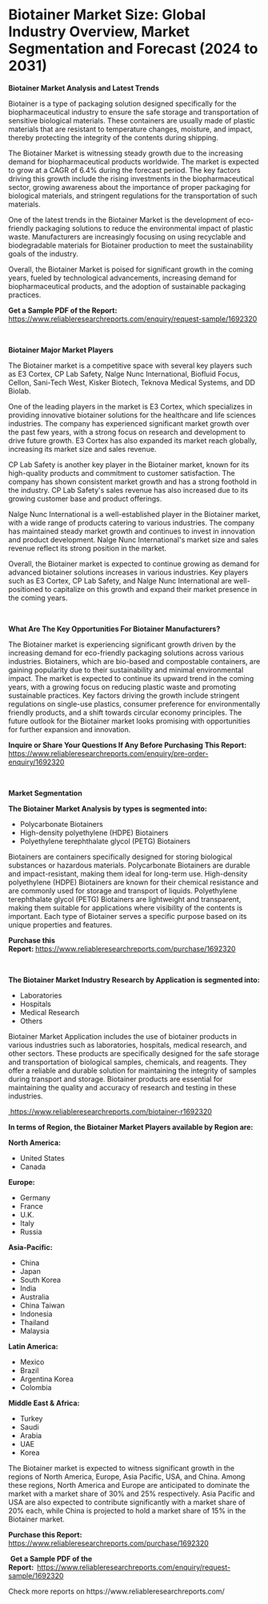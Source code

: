 <p><h1>Biotainer Market Size: Global Industry Overview, Market Segmentation and Forecast (2024 to 2031)</h1></p><p><strong>Biotainer Market Analysis and Latest Trends</strong></p>
<p><p>Biotainer is a type of packaging solution designed specifically for the biopharmaceutical industry to ensure the safe storage and transportation of sensitive biological materials. These containers are usually made of plastic materials that are resistant to temperature changes, moisture, and impact, thereby protecting the integrity of the contents during shipping.</p><p>The Biotainer Market is witnessing steady growth due to the increasing demand for biopharmaceutical products worldwide. The market is expected to grow at a CAGR of 6.4% during the forecast period. The key factors driving this growth include the rising investments in the biopharmaceutical sector, growing awareness about the importance of proper packaging for biological materials, and stringent regulations for the transportation of such materials.</p><p>One of the latest trends in the Biotainer Market is the development of eco-friendly packaging solutions to reduce the environmental impact of plastic waste. Manufacturers are increasingly focusing on using recyclable and biodegradable materials for Biotainer production to meet the sustainability goals of the industry.</p><p>Overall, the Biotainer Market is poised for significant growth in the coming years, fueled by technological advancements, increasing demand for biopharmaceutical products, and the adoption of sustainable packaging practices.</p></p>
<p><strong>Get a Sample PDF of the Report:&nbsp;</strong> <a href="https://www.reliableresearchreports.com/enquiry/request-sample/1692320">https://www.reliableresearchreports.com/enquiry/request-sample/1692320</a></p>
<p>&nbsp;</p>
<p><strong>Biotainer Major Market Players</strong></p>
<p><p>The Biotainer market is a competitive space with several key players such as E3 Cortex, CP Lab Safety, Nalge Nunc International, Biofluid Focus, Cellon, Sani-Tech West, Kisker Biotech, Teknova Medical Systems, and DD Biolab. </p><p>One of the leading players in the market is E3 Cortex, which specializes in providing innovative biotainer solutions for the healthcare and life sciences industries. The company has experienced significant market growth over the past few years, with a strong focus on research and development to drive future growth. E3 Cortex has also expanded its market reach globally, increasing its market size and sales revenue.</p><p>CP Lab Safety is another key player in the Biotainer market, known for its high-quality products and commitment to customer satisfaction. The company has shown consistent market growth and has a strong foothold in the industry. CP Lab Safety's sales revenue has also increased due to its growing customer base and product offerings.</p><p>Nalge Nunc International is a well-established player in the Biotainer market, with a wide range of products catering to various industries. The company has maintained steady market growth and continues to invest in innovation and product development. Nalge Nunc International's market size and sales revenue reflect its strong position in the market.</p><p>Overall, the Biotainer market is expected to continue growing as demand for advanced biotainer solutions increases in various industries. Key players such as E3 Cortex, CP Lab Safety, and Nalge Nunc International are well-positioned to capitalize on this growth and expand their market presence in the coming years.</p></p>
<p>&nbsp;</p>
<p><strong>What Are The Key Opportunities For Biotainer Manufacturers?</strong></p>
<p><p>The Biotainer market is experiencing significant growth driven by the increasing demand for eco-friendly packaging solutions across various industries. Biotainers, which are bio-based and compostable containers, are gaining popularity due to their sustainability and minimal environmental impact. The market is expected to continue its upward trend in the coming years, with a growing focus on reducing plastic waste and promoting sustainable practices. Key factors driving the growth include stringent regulations on single-use plastics, consumer preference for environmentally friendly products, and a shift towards circular economy principles. The future outlook for the Biotainer market looks promising with opportunities for further expansion and innovation.</p></p>
<p><strong>Inquire or Share Your Questions If Any Before Purchasing This Report:</strong> <a href="https://www.reliableresearchreports.com/enquiry/pre-order-enquiry/1692320">https://www.reliableresearchreports.com/enquiry/pre-order-enquiry/1692320</a></p>
<p>&nbsp;</p>
<p><strong>Market Segmentation</strong></p>
<p><strong>The Biotainer Market Analysis by types is segmented into:</strong></p>
<p><ul><li>Polycarbonate Biotainers</li><li>High-density polyethylene (HDPE) Biotainers</li><li>Polyethylene terephthalate glycol (PETG) Biotainers</li></ul></p>
<p><p>Biotainers are containers specifically designed for storing biological substances or hazardous materials. Polycarbonate Biotainers are durable and impact-resistant, making them ideal for long-term use. High-density polyethylene (HDPE) Biotainers are known for their chemical resistance and are commonly used for storage and transport of liquids. Polyethylene terephthalate glycol (PETG) Biotainers are lightweight and transparent, making them suitable for applications where visibility of the contents is important. Each type of Biotainer serves a specific purpose based on its unique properties and features.</p></p>
<p><strong>Purchase this Report:&nbsp;</strong><a href="https://www.reliableresearchreports.com/purchase/1692320">https://www.reliableresearchreports.com/purchase/1692320</a></p>
<p>&nbsp;</p>
<p><strong>The Biotainer Market Industry Research by Application is segmented into:</strong></p>
<p><ul><li>Laboratories</li><li>Hospitals</li><li>Medical Research</li><li>Others</li></ul></p>
<p><p>Biotainer Market Application includes the use of biotainer products in various industries such as laboratories, hospitals, medical research, and other sectors. These products are specifically designed for the safe storage and transportation of biological samples, chemicals, and reagents. They offer a reliable and durable solution for maintaining the integrity of samples during transport and storage. Biotainer products are essential for maintaining the quality and accuracy of research and testing in these industries.</p></p>
<p><a href="https://www.reliableresearchreports.com/biotainer-r1692320">&nbsp;https://www.reliableresearchreports.com/biotainer-r1692320</a></p>
<p><strong>In terms of Region, the Biotainer Market Players available by Region are:</strong></p>
<p>
    <p> <strong> North America: </strong>
        <ul>
            <li>United States</li>
            <li>Canada</li>
        </ul>
        </p> 
    <p> <strong> Europe: </strong>
        <ul>
            <li>Germany</li>
            <li>France</li>
            <li>U.K.</li>
            <li>Italy</li>
            <li>Russia</li>
        </ul>
        </p> 
    <p> <strong> Asia-Pacific: </strong>
        <ul>
            <li>China</li>
            <li>Japan</li>
            <li>South Korea</li>
            <li>India</li>
            <li>Australia</li>
            <li>China Taiwan</li>
            <li>Indonesia</li>
            <li>Thailand</li>
            <li>Malaysia</li>
        </ul>
        </p> 
    <p> <strong> Latin America: </strong>
        <ul>
            <li>Mexico</li>
            <li>Brazil</li>
            <li>Argentina Korea</li>
            <li>Colombia</li>
        </ul>
        </p> 
    <p> <strong> Middle East & Africa: </strong>
        <ul>
            <li>Turkey</li>
            <li>Saudi</li>
            <li>Arabia</li>
            <li>UAE</li>
            <li>Korea</li>
        </ul>
    </p>
    </p>
<p><p>The Biotainer market is expected to witness significant growth in the regions of North America, Europe, Asia Pacific, USA, and China. Among these regions, North America and Europe are anticipated to dominate the market with a market share of 30% and 25% respectively. Asia Pacific and USA are also expected to contribute significantly with a market share of 20% each, while China is projected to hold a market share of 15% in the Biotainer market.</p></p>
<p><strong>Purchase this Report: </strong><a href="https://www.reliableresearchreports.com/purchase/1692320">https://www.reliableresearchreports.com/purchase/1692320</a></p>
<p>&nbsp;<strong>Get a Sample PDF of the Report:&nbsp;&nbsp;</strong><a href="https://www.reliableresearchreports.com/enquiry/request-sample/1692320">https://www.reliableresearchreports.com/enquiry/request-sample/1692320</a></p>
<p><strong></strong></p>
<p>Check more reports on https://www.reliableresearchreports.com/</p>